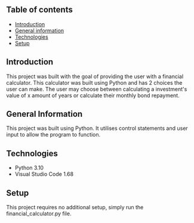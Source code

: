 ## Table of contents
* [Introduction](#introduction)
* [General information](#general-information)
* [Technologies](#technologies)
* [Setup](#setup)

## Introduction
This project was built with the goal of providing the user with a financial calculator. This calculator was built using Python and has 2 choices the user can make. The user may choose between calculating a investment's value of x amount of years or calculate their monthly bond repayment.

## General Information
This project was built using Python. It utilises control statements and user input to allow the program to function.

## Technologies 
* Python 3.10
* Visual Studio Code 1.68

## Setup
This project requires no additional setup, simply run the financial_calculator.py file.
